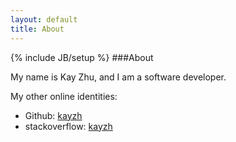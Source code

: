```yaml
---
layout: default
title: About
---
```

{% include JB/setup %}
###About

My name is Kay Zhu, and I am a software developer.

My other online identities:
* Github: [kayzh](https://github.com/kayzh)
* stackoverflow: [kayzh](http://stackoverflow.com/users/853611/kay-zhu)

